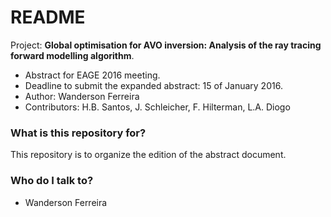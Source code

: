 # README #

Project: **Global optimisation for AVO inversion: Analysis of the ray tracing forward modelling algorithm**.

* Abstract for EAGE 2016 meeting. 
* Deadline to submit the expanded abstract: 15 of January 2016.
* Author: Wanderson Ferreira
* Contributors: H.B. Santos, J. Schleicher, F. Hilterman, L.A. Diogo



### What is this repository for? ###

This repository is to organize the edition of the abstract document.



### Who do I talk to? ###

* Wanderson Ferreira